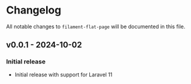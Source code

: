 # Changelog

All notable changes to `filament-flat-page` will be documented in this file.

## v0.0.1 - 2024-10-02

### Initial release

- Initial release with support for Laravel 11

